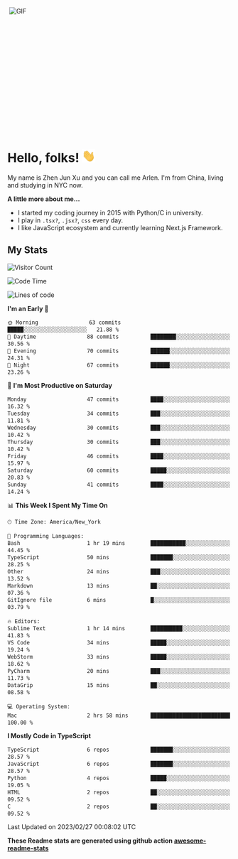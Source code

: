 <img align="right" alt="GIF" src="https://media.giphy.com/media/xUA7bdpLxQhsSQdyog/giphy.gif" width="500" height="320" />

# Hello, folks! <img src="https://raw.githubusercontent.com/arlenxuzj/arlenxuzj/master/assets/wave.gif" width="30px">

My name is Zhen Jun Xu and you can call me Arlen. I'm from China, living and studying in NYC now.

**A little more about me...**

 - I started my coding journey in 2015 with Python/C in university.
 - I play in `.tsx?`, `.jsx?`, `css` every day.
 - I like JavaScript ecosystem and currently learning Next.js Framework.

## My Stats

![Visitor Count](https://komarev.com/ghpvc/?username=arlenxuzj&color=blue&label=Profile+Views)

<!--START_SECTION:waka-->
![Code Time](http://img.shields.io/badge/Code%20Time-3%2C080%20hrs%2027%20mins-blue)

![Lines of code](https://img.shields.io/badge/From%20Hello%20World%20I%27ve%20Written-430.7%20thousand%20lines%20of%20code-blue)

**I'm an Early 🐤** 

```text
🌞 Morning                63 commits          █████░░░░░░░░░░░░░░░░░░░░   21.88 % 
🌆 Daytime                88 commits          ████████░░░░░░░░░░░░░░░░░   30.56 % 
🌃 Evening                70 commits          ██████░░░░░░░░░░░░░░░░░░░   24.31 % 
🌙 Night                  67 commits          ██████░░░░░░░░░░░░░░░░░░░   23.26 % 
```
📅 **I'm Most Productive on Saturday** 

```text
Monday                   47 commits          ████░░░░░░░░░░░░░░░░░░░░░   16.32 % 
Tuesday                  34 commits          ███░░░░░░░░░░░░░░░░░░░░░░   11.81 % 
Wednesday                30 commits          ███░░░░░░░░░░░░░░░░░░░░░░   10.42 % 
Thursday                 30 commits          ███░░░░░░░░░░░░░░░░░░░░░░   10.42 % 
Friday                   46 commits          ████░░░░░░░░░░░░░░░░░░░░░   15.97 % 
Saturday                 60 commits          █████░░░░░░░░░░░░░░░░░░░░   20.83 % 
Sunday                   41 commits          ████░░░░░░░░░░░░░░░░░░░░░   14.24 % 
```


📊 **This Week I Spent My Time On** 

```text
🕑︎ Time Zone: America/New_York

💬 Programming Languages: 
Bash                     1 hr 19 mins        ███████████░░░░░░░░░░░░░░   44.45 % 
TypeScript               50 mins             ███████░░░░░░░░░░░░░░░░░░   28.25 % 
Other                    24 mins             ███░░░░░░░░░░░░░░░░░░░░░░   13.52 % 
Markdown                 13 mins             ██░░░░░░░░░░░░░░░░░░░░░░░   07.36 % 
GitIgnore file           6 mins              █░░░░░░░░░░░░░░░░░░░░░░░░   03.79 % 

🔥 Editors: 
Sublime Text             1 hr 14 mins        ██████████░░░░░░░░░░░░░░░   41.83 % 
VS Code                  34 mins             █████░░░░░░░░░░░░░░░░░░░░   19.24 % 
WebStorm                 33 mins             █████░░░░░░░░░░░░░░░░░░░░   18.62 % 
PyCharm                  20 mins             ███░░░░░░░░░░░░░░░░░░░░░░   11.73 % 
DataGrip                 15 mins             ██░░░░░░░░░░░░░░░░░░░░░░░   08.58 % 

💻 Operating System: 
Mac                      2 hrs 58 mins       █████████████████████████   100.00 % 
```

**I Mostly Code in TypeScript** 

```text
TypeScript               6 repos             ███████░░░░░░░░░░░░░░░░░░   28.57 % 
JavaScript               6 repos             ███████░░░░░░░░░░░░░░░░░░   28.57 % 
Python                   4 repos             █████░░░░░░░░░░░░░░░░░░░░   19.05 % 
HTML                     2 repos             ██░░░░░░░░░░░░░░░░░░░░░░░   09.52 % 
C                        2 repos             ██░░░░░░░░░░░░░░░░░░░░░░░   09.52 % 
```




 Last Updated on 2023/02/27 00:08:02 UTC
<!--END_SECTION:waka-->

**These Readme stats are generated using github action [awesome-readme-stats](https://github.com/anmol098/waka-readme-stats)**

